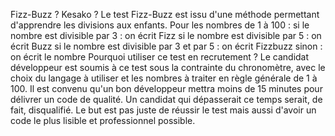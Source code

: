 Fizz-Buzz ? Kesako ?
Le test Fizz-Buzz est issu d'une méthode permettant d'apprendre les divisions aux enfants.
Pour les nombres de 1 à 100 :
si le nombre est divisible par 3 : on écrit Fizz
si le nombre est divisible par 5 : on écrit Buzz
si le nombre est divisible par 3 et par 5 : on écrit Fizzbuzz
sinon : on écrit le nombre
Pourquoi utiliser ce test en recrutement ?
Le candidat développeur est soumis à ce test sous la contrainte du chronomètre, avec le choix du langage à utiliser et les nombres à traiter en règle générale de 1 à 100.
Il est convenu qu'un bon développeur mettra moins de 15 minutes pour délivrer un code de qualité. Un candidat qui dépasserait ce temps serait, de fait, disqualifié.
Le but est pas juste de réussir le test mais aussi d'avoir un code le plus lisible et professionnel possible.